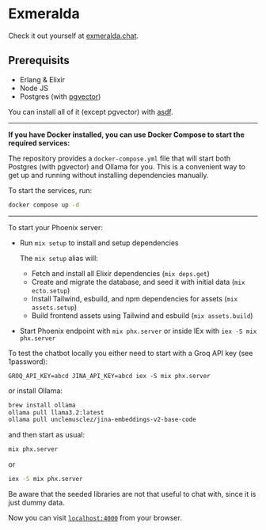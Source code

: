 # Exmeralda

Check it out yourself at [exmeralda.chat](https://exmeralda.chat).

## Prerequisits 

- Erlang & Elixir
- Node JS
- Postgres (with [pgvector](https://github.com/pgvector/pgvector))

You can install all of it (except pgvector) with [asdf](https://github.com/asdf-vm/asdf). 

---

**If you have Docker installed, you can use Docker Compose to start the required services:**

The repository provides a `docker-compose.yml` file that will start both Postgres (with pgvector) and Ollama for you. This is a convenient way to get up and running without installing dependencies manually.

To start the services, run:

```sh
docker compose up -d
```

---

To start your Phoenix server:

  * Run `mix setup` to install and setup dependencies

    The `mix setup` alias will:
    - Fetch and install all Elixir dependencies (`mix deps.get`)
    - Create and migrate the database, and seed it with initial data (`mix ecto.setup`)
    - Install Tailwind, esbuild, and npm dependencies for assets (`mix assets.setup`)
    - Build frontend assets using Tailwind and esbuild (`mix assets.build`)

  * Start Phoenix endpoint with `mix phx.server` or inside IEx with `iex -S mix phx.server`

To test the chatbot locally you either need to start with a Groq API key (see 1password):

`GROQ_API_KEY=abcd JINA_API_KEY=abcd iex -S mix phx.server`

 or install Ollama:
 
```sh
brew install ollama 
ollama pull llama3.2:latest
ollama pull unclemusclez/jina-embeddings-v2-base-code
```

and then start as usual:

```sh
mix phx.server
```

or 

```sh
iex -S mix phx.server
```

Be aware that the seeded libraries are not that useful to chat with, since it is just dummy data.

Now you can visit [`localhost:4000`](http://localhost:4000) from your browser.

